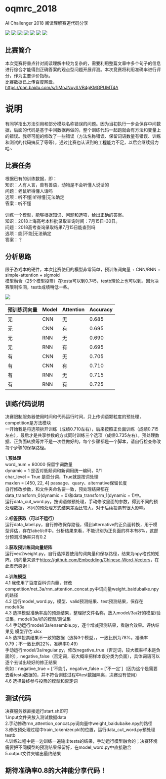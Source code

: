 # oqmrc_2018
AI Challenger 2018 阅读理解赛道代码分享

[![](https://img.shields.io/badge/Python-3.6-blue.svg)](https://www.python.org/)
[![](https://img.shields.io/badge/numpy-1.14.3-brightgreen.svg)](https://pypi.python.org/pypi/numpy/1.15.3)
[![](https://img.shields.io/badge/pandas-0.23.0-brightgreen.svg)](https://pypi.python.org/pypi/pandas/0.23.4)
[![](https://img.shields.io/badge/jieba-0.39-brightgreen.svg)](https://pypi.python.org/pypi/jieba/0.39)
[![](https://img.shields.io/badge/gensim-3.4.0-brightgreen.svg)](https://pypi.python.org/pypi/gensim/3.6.0)
[![](https://img.shields.io/badge/tensorflow-1.8.0-brightgreen.svg)](https://pypi.python.org/pypi/tensorflow-gpu/1.8.0)
[![](https://img.shields.io/badge/keras-2.2.0-brightgreen.svg)](https://pypi.python.org/pypi/keras/2.2.0)

## **比赛简介**
本次竞赛将重点针对阅读理解中较为复杂的，需要利用整篇文章中多个句子的信息进行综合才能得到正确答案的观点型问题开展评测。本次竞赛将利用准确率进行评分，作为主要评价指标。<br>
比赛数据已上传百度网盘，<https://pan.baidu.com/s/1iMnJNuylLVB4gKMGPUMT4A><br>

# **说明**
有同学指出方法引用和部分模块名称错误的问题。因为当初执行一步会保存中间数据，后面的代码是基于中间数据再做的，整个训练代码一起跑就会有方法和变量上的错误。我尽可能的修改了一些错误（方法名称错误、保留词语数量有错误、训练和测试的代码搞反了等等），通过比赛也认识到的工程能力不足，以后会继续努力哈~

## 比赛任务
根据已有的训练数据，即：<br>
知识：人有人言，兽有兽语，动物是不会听懂人说话的<br>
问题：老鼠听得懂人话吗<br>
选项：听不懂|听得懂|无法确定<br>
答案：听不懂<br>
<br>
训练一个模型，能够根据知识、问题和选项，给出正确的答案。<br>
知识：2018上海高考本科批录取查询时间：7月15日-30日。<br>
问题：2018高考查询录取结果7月15日能查到吗<br>
选项：能|不能|无法确定<br>
答案：？<br>

## **分析思路**
限于游戏本的硬件，本次比赛使用的模型非常简单，预训练词向量 + CNN/RNN + simple-attention + sigmoid<br>
模型融合（25个模型投票）在testa可以到0.745，testb理论上也可以到。因为决赛限制空间，testb成绩稍低一些。<br>

![](https://github.com/renjunxiang/oqmrc_2018/blob/master/picture/net.png)<br>

预训练词向量 | Model | Attention | Accuracy
---------- | -------- | --------- | ---------
无 | CNN | 无 | 0.685
无 | CNN | 有 | 0.695
无 | RNN | 无 | 0.690
无 | RNN | 有 | 0.695
有 | CNN | 无 | 0.705
有 | CNN | 有 | 0.710
有 | RNN | 无 | 0.715
有 | RNN | 有 | 0.725


## **训练代码说明**
决赛限制服务器使用时间和代码运行时间，只上传词语颗粒度的预处理，competition是方法模块<br>
一开始我是将选项拆开训练（成绩0.710左右），后来按照正负面训练（成绩0.715左右），最后才是共享参数的方式同时训练三个选项（成绩0.735左右）。预处理数据、正负面转换等并不是一次性做好的，每个步骤都是一个脚本，请自行检查修改每个步骤的保存路径。

1.**预处理**<br>
word_num = 80000 保留字词数量<br>
dynamic = 1 是否对低频词和新词用统一编码，0/1<br>
char_level = True 是否分词，True就是按词处理<br>
maxlen = [450, 22, 4] passage、quary、alternative保留长度<br>
自行修改参数，和文件夹命名要一致，预处理结果都在data_transform_0(dynamic = 0)和data_transform_1(dynamic = 1)中。<br>
运行data_cut_word.py，按词语做预处理，手动修改里面的参数，得到不同的预处理数据，不同的预处理方式结果差距比较大，对于后续投票有很大影响。<br>

2.**标签获取（可以不运行）**<br>
运行data_label.py，自行修改保存路径，得到alternative的正负面转换，用于模型评估，存在label/clf中。分析结果来看，不能识别为正负面的样本有8%，这部分预测准确率只有0.2<br>

3.**获取预训练词向量矩阵**<br>
运行vec2weight.py，自行选择要使用的词向量和保存路径，结果为npy格式的矩阵。词向量来源于<https://github.com/Embedding/Chinese-Word-Vectors>，在此表示感谢！

4.**训练模型**<br>
4.1 我使用了百度百科词向量，修改competition/net_3a/rnn_attention_concat.py中词向量weight_baidubaike.npy的路径<br>
4.2 运行model_word.py，模型、valid预测结果、test预测结果，保存在model/3a<br>
4.3 选择模型准确率高的预测结果，整理好文件名称，放入model/3a/好的模型/验证集，model/3a/好的模型/测试集<br>
4.4 手动运行model/3a/ensemble.py，逐个增减预测结果，看融合效果。评估结果见 模型评估.xlsx<br>
4.5 选择投票结果不一致的数据（选择3个模型，，一致比例为78%，准确率0.79；不一致比例22%，准确率0.49）<br>
手动运行model/3a/regular.py，修改negative_true（否定词，较大概率样本是负面的），negative_false（否定词，较大概率把样本误分类为负面），具体词语可以逐个去试出较好的修正结果<br>
例如：negative_true = ['不能']，negative_false = ['不一定']（因为这个是需要去看testa数据的，并不符合训练过程中test数据隔离，决赛没有使用）<br>
4.6 选择最终参与投票的模型和否定词<br>

## **测试代码**
决赛服务器直接运行start.sh即可<br>
1.input文件夹放入测试数据data<br>
2.手动修改rnn_attention_concat.py词向量中weight_baidubaike.npy的路径<br>
3.修改预处理过程中train_tokenizer.pkl的位置，运行data_cut_word.py预处理testb<br>
4.训练过程中是一边训练一遍输出testa的结果，手动运行模型融合的；决赛环境需要把不同模型的预测结果保留好，在model_word.py中直接融合<br>
5.output文件夹输出最终结果<br>

## **期待准确率0.8的大神能分享代码！**


